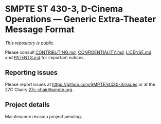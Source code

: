 # SMPTE ST 430-3, D-Cinema Operations — Generic Extra-Theater Message Format

_This repository is public._ 

Please consult [CONTRIBUTING.md](./CONTRIBUTING.md), [CONFIDENTIALITY.md](./CONFIDENTIALITY.md), [LICENSE.md](./LICENSE.md) and [PATENTS.md](./PATENTS.md) for important notices.

## Reporting issues

Please report issues at <https://github.com/SMPTE/st430-3/issues> or at the 27C Chairs <27c-chair@smpte.org>.

## Project details

Maintenance revision project pending.
